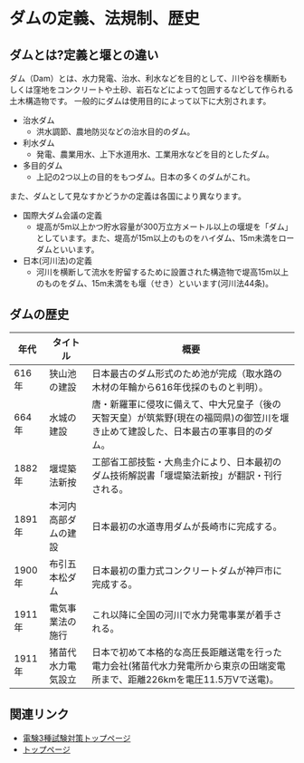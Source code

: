 # ダムの定義、法規制、歴史

## ダムとは?定義と堰との違い

ダム（Dam）とは、水力発電、治水、利水などを目的として、川や谷を横断もしくは窪地をコンクリートや土砂、岩石などによって包囲するなどして作られる土木構造物です。
一般的にダムは使用目的によって以下に大別されます。

- 治水ダム
    - 洪水調節、農地防災などの治水目的のダム。
- 利水ダム
    - 発電、農業用水、上下水道用水、工業用水などを目的としたダム。
- 多目的ダム
    - 上記の2つ以上の目的をもつダム。日本の多くのダムがこれ。

また、ダムとして見なすかどうかの定義は各国により異なります。


- 国際大ダム会議の定義
    - 堤高が5m以上かつ貯水容量が300万立方メートル以上の堰堤を「ダム」としています。また、堤高が15m以上のものをハイダム、15m未満をローダムといいます。
- 日本(河川法)の定義
    - 河川を横断して流水を貯留するために設置された構造物で堤高15m以上のものをダム、15m未満をも堰（せき）といいます(河川法44条)。

## ダムの歴史

年代|タイトル|概要
--|--|--
616年|狭山池の建設|日本最古のダム形式のため池が完成（取水路の木材の年輪から616年伐採のものと判明）。
664年|水城の建設|唐・新羅軍に侵攻に備えて、中大兄皇子（後の天智天皇）が筑紫野(現在の福岡県)の御笠川を堰き止めて建設した、日本最古の軍事目的のダム。
1882年|堰堤築法新按|工部省工部技監・大鳥圭介により、日本最初のダム技術解説書「堰堤築法新按」が翻訳・刊行される。
1891年|本河内高部ダムの建設|日本最初の水道専用ダムが長崎市に完成する。
1900年|布引五本松ダム|日本最初の重力式コンクリートダムが神戸市に完成する。
1911年|電気事業法の施行|これ以降に全国の河川で水力発電事業が着手される。
1911年|猪苗代水力電気設立|日本で初めて本格的な高圧長距離送電を行った電力会社(猪苗代水力発電所から東京の田端変電所まで、距離226kmを電圧11.5万Vで送電)。

## 関連リンク

- [電験3種試験対策トップページ](../index.md)
- [トップページ](../../../index.md)
